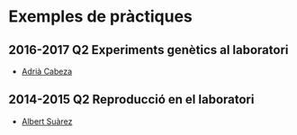 # Exemples de pràctiques

## 2016-2017 Q2 Experiments genètics al laboratori
- [Adrià Cabeza](https://github.com/adriacabeza/ProjectPRO2)

## 2014-2015 Q2 Reproducció en el laboratori
- [Albert Suàrez](https://github.com/AlbertSuarez/PRO2-Practice)
